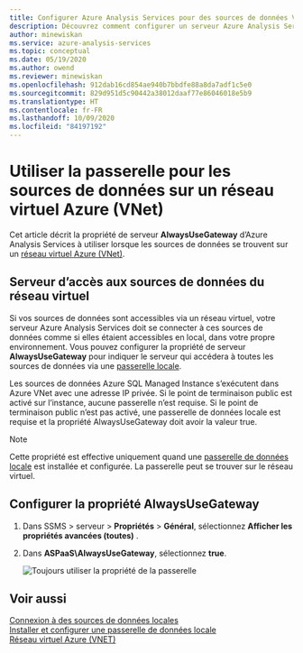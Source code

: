 ```yaml
---
title: Configurer Azure Analysis Services pour des sources de données VNet| Microsoft Docs
description: Découvrez comment configurer un serveur Azure Analysis Services pour l’utilisation d’une passerelle afin de gérer des sources de données sur un réseau virtuel Microsoft Azure (VNet).
author: minewiskan
ms.service: azure-analysis-services
ms.topic: conceptual
ms.date: 05/19/2020
ms.author: owend
ms.reviewer: minewiskan
ms.openlocfilehash: 912dab16cd854ae940b7bbdfe88a8da7adf1c5e0
ms.sourcegitcommit: 829d951d5c90442a38012daaf77e86046018e5b9
ms.translationtype: HT
ms.contentlocale: fr-FR
ms.lasthandoff: 10/09/2020
ms.locfileid: "84197192"
---
```

# <a name="use-gateway-for-data-sources-on-an-azure-virtual-network-vnet"></a>Utiliser la passerelle pour les sources de données sur un réseau virtuel Azure (VNet)

Cet article décrit la propriété de serveur **AlwaysUseGateway** d’Azure Analysis Services à utiliser lorsque les sources de données se trouvent sur un [réseau virtuel Azure (VNet)](../virtual-network/virtual-networks-overview.md).

## <a name="server-access-to-vnet-data-sources"></a>Serveur d’accès aux sources de données du réseau virtuel

Si vos sources de données sont accessibles via un réseau virtuel, votre serveur Azure Analysis Services doit se connecter à ces sources de données comme si elles étaient accessibles en local, dans votre propre environnement. Vous pouvez configurer la propriété de serveur **AlwaysUseGateway** pour indiquer le serveur qui accédera à toutes les sources de données via une [passerelle locale](analysis-services-gateway.md). 

Les sources de données Azure SQL Managed Instance s’exécutent dans Azure VNet avec une adresse IP privée. Si le point de terminaison public est activé sur l’instance, aucune passerelle n’est requise. Si le point de terminaison public n’est pas activé, une passerelle de données locale est requise et la propriété AlwaysUseGateway doit avoir la valeur true.

> [!NOTE]
> Cette propriété est effective uniquement quand une [passerelle de données locale](analysis-services-gateway.md) est installée et configurée. La passerelle peut se trouver sur le réseau virtuel.

## <a name="configure-alwaysusegateway-property"></a>Configurer la propriété AlwaysUseGateway

1. Dans SSMS > serveur > **Propriétés** > **Général**, sélectionnez **Afficher les propriétés avancées (toutes)** .
2. Dans **ASPaaS\AlwaysUseGateway**, sélectionnez **true**.

    ![Toujours utiliser la propriété de la passerelle](media/analysis-services-vnet-gateway/aas-ssms-always-property.png)


## <a name="see-also"></a>Voir aussi
[Connexion à des sources de données locales](analysis-services-gateway.md)   
[Installer et configurer une passerelle de données locale](analysis-services-gateway-install.md)   
[Réseau virtuel Azure (VNET)](../virtual-network/virtual-networks-overview.md)   

